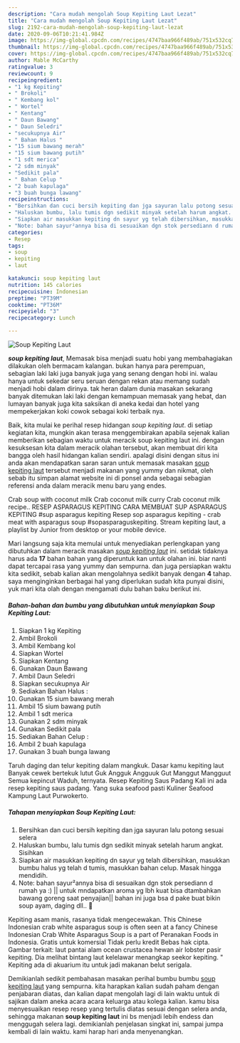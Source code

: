 ```yaml
---
description: "Cara mudah mengolah Soup Kepiting Laut Lezat"
title: "Cara mudah mengolah Soup Kepiting Laut Lezat"
slug: 2192-cara-mudah-mengolah-soup-kepiting-laut-lezat
date: 2020-09-06T10:21:41.984Z
image: https://img-global.cpcdn.com/recipes/4747baa966f489ab/751x532cq70/soup-kepiting-laut-foto-resep-utama.jpg
thumbnail: https://img-global.cpcdn.com/recipes/4747baa966f489ab/751x532cq70/soup-kepiting-laut-foto-resep-utama.jpg
cover: https://img-global.cpcdn.com/recipes/4747baa966f489ab/751x532cq70/soup-kepiting-laut-foto-resep-utama.jpg
author: Mable McCarthy
ratingvalue: 3
reviewcount: 9
recipeingredient:
- "1 kg Kepiting"
- " Brokoli"
- " Kembang kol"
- " Wortel"
- " Kentang"
- " Daun Bawang"
- " Daun Seledri"
- "secukupnya Air"
- " Bahan Halus "
- "15 sium bawang merah"
- "15 sium bawang putih"
- "1 sdt merica"
- "2 sdm minyak"
- "Sedikit pala"
- " Bahan Celup "
- "2 buah kapulaga"
- "3 buah bunga lawang"
recipeinstructions:
- "Bersihkan dan cuci bersih kepiting dan jga sayuran lalu potong sesuai selera"
- "Haluskan bumbu, lalu tumis dgn sedikit minyak setelah harum angkat. Sisihkan"
- "Siapkan air masukkan kepiting dn sayur yg telah dibersihkan, masukkan bumbu halus yg telah d tumis, masukkan bahan celup. Masak hingga mendidih."
- "Note: bahan sayur²annya bisa di sesuaikan dgn stok persediann d rumah ya :) || untuk mndapatkan aroma yg lbh kuat bisa dtambahkan bawang goreng saat penyajian|| bahan ini juga bsa d pake buat bikin soup ayam, daging dll.. 💓"
categories:
- Resep
tags:
- soup
- kepiting
- laut

katakunci: soup kepiting laut 
nutrition: 145 calories
recipecuisine: Indonesian
preptime: "PT39M"
cooktime: "PT36M"
recipeyield: "3"
recipecategory: Lunch

---
```



![Soup Kepiting Laut](https://img-global.cpcdn.com/recipes/4747baa966f489ab/751x532cq70/soup-kepiting-laut-foto-resep-utama.jpg)

<b><i>soup kepiting laut</i></b>, Memasak bisa menjadi suatu hobi yang membahagiakan dilakukan oleh bermacam kalangan. bukan hanya para perempuan, sebagian laki laki juga banyak juga yang senang dengan hobi ini. walau hanya untuk sekedar seru seruan dengan rekan atau memang sudah menjadi hobi dalam dirinya. tak heran dalam dunia masakan sekarang banyak ditemukan laki laki dengan kemampuan memasak yang hebat, dan lumayan banyak juga kita saksikan di aneka kedai dan hotel yang mempekerjakan koki cowok sebagai koki terbaik nya.

Baik, kita mulai ke perihal resep hidangan <i>soup kepiting laut</i>. di setiap kegiatan kita, mungkin akan terasa menggembirakan apabila sejenak kalian memberikan sebagian waktu untuk meracik soup kepiting laut ini. dengan kesuksesan kita dalam meracik olahan tersebut, akan membuat diri kita bangga oleh hasil hidangan kalian sendiri. apalagi disini dengan situs ini anda akan mendapatkan saran saran untuk memasak masakan <u>soup kepiting laut</u> tersebut menjadi makanan yang yummy dan nikmat, oleh sebab itu simpan alamat website ini di ponsel anda sebagai sebagian referensi anda dalam meracik menu baru yang endes.

Crab soup with coconut milk Crab coconut milk curry Crab coconut milk recipe.. RESEP ASPARAGUS KEPITING CARA MEMBUAT SUP ASPARAGUS KEPITING #sup asparagus kepiting Resep sop asparagus kepiting - crab meat with asparagus soup #sopasparaguskepiting. Stream kepiting laut, a playlist by Junior from desktop or your mobile device.


Mari langsung saja kita memulai untuk menyediakan perlengkapan yang dibutuhkan dalam meracik masakan <u><i>soup kepiting laut</i></u> ini. setidak tidaknya harus ada <b>17</b> bahan bahan yang diperuntuk kan untuk olahan ini. biar nanti dapat tercapai rasa yang yummy dan sempurna. dan juga persiapkan waktu kita sedikit, sebab kalian akan mengolahnya sedikit banyak dengan <b>4</b> tahap. saya menginginkan berbagai hal yang diperlukan sudah kita punyai disini, yuk mari kita olah dengan mengamati dulu bahan baku berikut ini.

<!--inarticleads1-->

##### Bahan-bahan dan bumbu yang dibutuhkan untuk menyiapkan Soup Kepiting Laut:

1. Siapkan 1 kg Kepiting
1. Ambil  Brokoli
1. Ambil  Kembang kol
1. Siapkan  Wortel
1. Siapkan  Kentang
1. Gunakan  Daun Bawang
1. Ambil  Daun Seledri
1. Siapkan secukupnya Air
1. Sediakan  Bahan Halus :
1. Gunakan 15 sium bawang merah
1. Ambil 15 sium bawang putih
1. Ambil 1 sdt merica
1. Gunakan 2 sdm minyak
1. Gunakan Sedikit pala
1. Sediakan  Bahan Celup :
1. Ambil 2 buah kapulaga
1. Gunakan 3 buah bunga lawang


Taruh daging dan telur kepiting dalam mangkuk. Dasar kamu kepiting laut Banyak cewek bertekuk lutut Guk Angguk Angguuk Gut Manggut Mangguut Semua kepincut Waduh, ternyata. Resep Kepiting Saus Padang Kali ini ada resep kepiting saus padang. Yang suka seafood pasti Kuliner Seafood Kampung Laut Purwokerto. 

<!--inarticleads2-->

##### Tahapan menyiapkan Soup Kepiting Laut:

1. Bersihkan dan cuci bersih kepiting dan jga sayuran lalu potong sesuai selera
1. Haluskan bumbu, lalu tumis dgn sedikit minyak setelah harum angkat. Sisihkan
1. Siapkan air masukkan kepiting dn sayur yg telah dibersihkan, masukkan bumbu halus yg telah d tumis, masukkan bahan celup. Masak hingga mendidih.
1. Note: bahan sayur²annya bisa di sesuaikan dgn stok persediann d rumah ya :) || untuk mndapatkan aroma yg lbh kuat bisa dtambahkan bawang goreng saat penyajian|| bahan ini juga bsa d pake buat bikin soup ayam, daging dll.. 💓


Kepiting asam manis, rasanya tidak mengecewakan. This Chinese Indonesian crab white asparagus soup is often seen at a fancy Chinese Indonesian Crab White Asparagus Soup is a part of Peranakan Foods in Indonesia. Gratis untuk komersial Tidak perlu kredit Bebas hak cipta. Gambar terkait: laut pantai alam ocean crustacea hewan air lobster pasir kepiting. Dia melihat bintang laut kelelawar menangkap seekor kepiting. &#34; Kepiting ada di akuarium itu untuk jadi makanan belut serigala. 

Demikianlah sedikit pembahasan masakan perihal bumbu bumbu <u>soup kepiting laut</u> yang sempurna. kita harapkan kalian sudah paham dengan penjabaran diatas, dan kalian dapat mengolah lagi di lain waktu untuk di sajikan dalam aneka acara acara keluarga atau kolega kalian. kamu bisa menyesuaikan resep resep yang tertulis diatas sesuai dengan selera anda, sehingga makanan <b>soup kepiting laut</b> ini bs menjadi lebih endess dan menggugah selera lagi. demikianlah penjelasan singkat ini, sampai jumpa kembali di lain waktu. kami harap hari anda menyenangkan.
